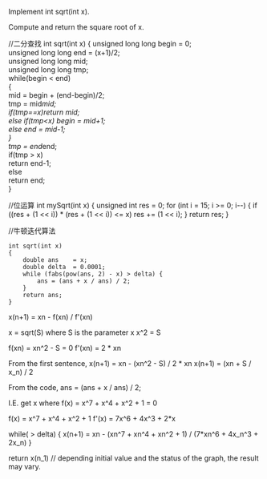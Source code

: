 Implement int sqrt(int x).

Compute and return the square root of x.



//二分查找
int sqrt(int x)
{
        unsigned long long begin = 0;  
        unsigned long long end = (x+1)/2;  
        unsigned long long mid;  
        unsigned long long tmp;  
        while(begin < end)  
        {  
            mid = begin + (end-begin)/2;  
            tmp = mid*mid;  
            if(tmp==x)return mid;  
            else if(tmp<x) begin = mid+1;  
            else end = mid-1;  
        }  
        tmp = end*end;  
        if(tmp > x)  
            return end-1;  
        else  
            return end;  
}


//位运算
int mySqrt(int x)
{
     unsigned int res = 0;
     for (int i = 15; i >= 0; i--)
     {
        if ((res + (1 << i)) * (res + (1 << i)) <= x)
            res += (1 << i);
     }
     return res;
}


//牛顿迭代算法

```
int sqrt(int x)
{
    double ans    = x;
    double delta  = 0.0001;
    while (fabs(pow(ans, 2) - x) > delta) {
        ans = (ans + x / ans) / 2;
    }
    return ans;
}
```

x(n+1) = xn - f(xn) / f'(xn)

x = sqrt(S) where S is the parameter x x^2 = S

f(xn) = xn^2 - S = 0 f'(xn) = 2 * xn

From the first sentence, x(n+1) = xn - (xn^2 - S) / 2 * xn x(n+1) = (xn + S / x_n) / 2

From the code, ans = (ans + x / ans) / 2;

I.E. get x where f(x) = x^7 + x^4 + x^2 + 1 = 0

f(x) = x^7 + x^4 + x^2 + 1 f'(x) = 7x^6 + 4x^3 + 2*x

while( > delta) { x(n+1) = xn - (xn^7 + xn^4 + xn^2 + 1) / (7*xn^6 + 4x_n^3 + 2x_n) }

return x(n_1) // depending initial value and the status of the graph, the result may vary.
